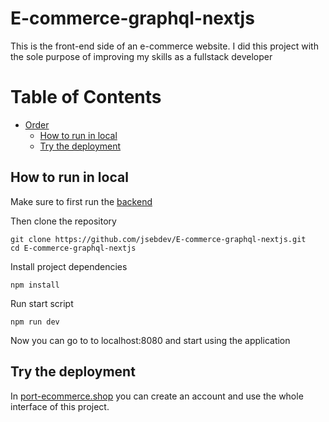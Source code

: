 # E-commerce-graphql-nextjs


This is the front-end side of an e-commerce website. I did this project with the sole purpose of improving my skills as a fullstack developer

Table of Contents 
================= 

* [Order](#E-commerce-graphql-nextjs)
  * [How to run in local](#how-to-run-in-local) 
  * [Try the deployment](#test-the-deployed-version) 

## How to run in local

Make sure to first run the [backend](https://github.com/jsebdev/E-commerce-graphql-django)

Then clone the repository

```
git clone https://github.com/jsebdev/E-commerce-graphql-nextjs.git
cd E-commerce-graphql-nextjs
```

Install project dependencies

```
npm install
```

Run start script

```
npm run dev
```

Now you can go to to localhost:8080 and start using the application

## Try the deployment

In [port-ecommerce.shop](http://port-ecommerce.shop/) you can create an account and use the whole interface of this project.
